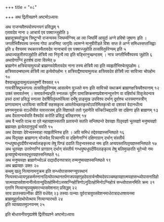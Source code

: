 +++
title = "०८"

+++
अथ द्वितीयप्रश्ने अष्टमोऽध्यायः

अथ राजन्यवैश्ययोरुपनयनं प्रसिद्धम् १  
एतावदेव नाना २
आचार्य एव पक्वाज्जुहोति ३  
ब्रह्मसूत्रमवोद्धृत्य त्रिष्टुग्भी
राजन्यस्य जिघर्म्यग्निम् आ त्वा जिघर्मिं आयुर्दा अग्ने हविषो
जुषाणः इति । जगतीभिर्वैश्यस्य जनस्य गोपा अजनिष्ट जागृविः त्वामग्ने
मानुषीरीडते विशः सप्त ते अग्ने समिधस्सप्तजिह्वाः इति ४
वैश्यस्य रथकारस्यैतावदेव नानाचार्य एव पक्वाज्जुहोति
तत्सवितुर्वरेण्यम् इति ५  
अथाज्याहुतीरुपजुहोति
क्षेत्रियै त्वा निरृत्यै त्वा इति षड्भिरनुच्छन्दसम्
। नात्र जगतीभिर्वैश्यस्य जुहोति ६  
अथाग्रेणाग्निं हुतशेषं दत्वा विरमेत्
७  
ब्राह्मणेन क्षत्रियायामुत्पन्नो ब्राह्मणवदेवैतावदेव नाना तस्य
क्षेत्रियै त्वा इति व्याहृतीभिश्चेत्युपहोमः ८
क्षत्रियवदम्बष्ठस्य क्षेत्रियै त्वा इत्येवोपहोमः ९
क्षत्रियाद्वैश्यायामुत्पन्नः क्षत्रियवदेव क्षेत्रियै त्वा
सावित्र्या चोपहोमः १०  
वैश्याच्छूद्रायामुत्पन्नस्तूष्णीं
वैश्यवत् ११  
गायत्रीत्रिष्टुब्जगत्यः तत्सवितुर्वरेण्यम् आसत्येन
युञ्जते मनः इति सावित्र्यो यथाक्रमं ब्राह्मणक्षत्रियवैश्यानाम्
१२  
उक्तं समावर्तनम् । समावर्तनप्रभृति स्नातकः पूर्वेण
ग्रामान्निष्क्रमणप्रवेशनान्युत्तरेण वा
वहिर्वाचं विसृजेदन्यत्र हस्तं दत्वां प्रसिद्धं स्नात्वा
देवर्षिपितृंस्तर्पयित्वा दर्भेषु
प्राङ्मुख उपविश्य दर्भान् दूर्वाश्च धारयमाणस्त्रीन्
प्राणायामान् धारयित्वा सावित्रीं सहस्रकृत्व
आवर्तयेच्छतकृत्वोऽपरिमितकृत्वो वा दशावरं
वेदानधीत्य प्रश्नमनुवाकं वाऽधीयीत यावत्तरसम् इति विज्ञायते ततो
गृहानेति यत्किञ्चिद्ददाति सा दक्षिणा इति ब्राह्मणम् १३  
अथ दैवतान्यर्चयति
वैश्वदेवं करोति प्रसिद्धं बलिहरणम् १४  
अथ वै भवति पञ्च वा एते
महायज्ञास्सतति प्रतायन्ते सतति सन्तिष्ठन्ते
देवयज्ञः पितृयज्ञो भूतयज्ञो मनुष्ययज्ञो ब्रह्मयज्ञः
इत्येतदानुपूर्व्यं भवति १५  
अथ देवयज्ञः देवेभ्यस्स्वाहा
व्याहृतीभिश्च इति । अपि समिधं तद्देवयज्ञस्सन्तिष्ठते १६  
अथ पितृयज्ञः
ब्राह्मणान् भोजयेत् पित्र्यानपि वा दक्षिणेनाग्निं
दक्षिणाग्रान् दर्भान् संस्तीर्य
गन्धपुष्पधूपदीपैरभ्यर्च्यालङ्कृत्य तेषु
पिण्डं ददाति पितृभ्यस्स्वधा नमः इति अप्यपस्तत्पितृयज्ञस्सन्तिष्ठते
१७  
अथ भूतयज्ञः उत्तरेणाग्निं प्रागग्रान् दर्भान् संस्तीर्य
गन्धपुष्पधूपदीपैरलङ्कृत्य तेषु बलिमुपहरति
भूतेभ्यो नमः इत्यापुष्पेभ्यस्तद्भूतयज्ञस्सन्तिष्ठते १८  
अथ
मनुष्ययज्ञः ब्राह्मणेभ्योऽन्नं दद्यादौदनपात्रात्
तन्मनुष्ययज्ञस्सन्तिष्ठते १९  
अथ ब्रह्मयज्ञः उक्तः २०  
कथमु खलु
नित्यानामनुक्रम इति सन्ध्योपासनमग्न्युपस्थानं
नित्यस्वाध्यायगृहकर्मस्नानादित्योपस्थानतर्पणजपयज्ञगृहदेवतार्चनवैष्वदेवपञ्चमहायज्ञात्मयज्ञसन्ध्योपासनाग्रिहोत्रात्मयज्ञसवेशनानीत्येतान्युदितहोमिनोऽजस्राग्निहोत्रिणोऽनुदितहोमिनोऽग्निहोत्रं
सन्ध्योपासनमिति क्रमः २१  
एतानि नित्यान्युपव्युषमारभ्यासवेशनात्
प्रसिद्धम् २२  
साय प्रातस्सपत्नीकः प्रीतिं वर्धयेत् २३
तस्याः पत्न्याः पूर्वरात्रावुपसंवेशनमार्धरात्रादधश्शयनमा
ब्राह्ममुहूर्तादथोपोत्थाय नित्यान्यारभते
२४  
इति व्याख्यातमुपनयनम् २५  

इति बोधायनीयगृह्यशेषे द्वितीयप्रश्ने
अष्टमोऽध्यायः
